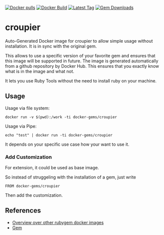 [![Docker pulls](https://img.shields.io/docker/pulls/rubygem/croupier.svg)](https://hub.docker.com/r/rubygem/croupier/)
[![Docker Build](https://img.shields.io/docker/automated/rubygem/croupier.svg)](https://hub.docker.com/r/rubygem/croupier/)
[![Latest Tag](https://img.shields.io/github/tag/docker-rubygem/croupier.svg)](https://hub.docker.com/r/rubygem/croupier/)
[![Gem Downloads](https://img.shields.io/gem/dt/croupier.svg)](https://rubygems.org/gems/croupier/)
# croupier

Auto-Generated Docker image for croupier to allow simple usage without installation.
It is in sync with the original gem.

This allows to use a specific version of your favorite gem and ensures that this image will be supported in future.
The image is generated automatically from a github repository by Docker Hub.
This ensures that you exactly know what is in the image and what not.

It lets you use Ruby Tools without the need to install ruby on your machine.

## Usage

Usage via file system:

`docker run -v $(pwd):/work -ti docker-gems/croupier`

Usage via Pipe:

`echo "test" | docker run -ti docker-gems/croupier`

It depends on your specific use case how your want to use it.

### Add Customization

For extension, it could be used as base image.

So instead of struggeling with the installation of a gem, just write

`FROM docker-gems/croupier`

Then add the customization.

## References

 - [Overview over other rubygem docker images](https://github.com/thinkbot/docker-rubygem)
 - [Gem](https://rubygems.org/gems/croupier/)
